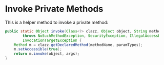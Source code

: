 # Invoke Private Methods

This is a helper method to invoke a private method:

```java
public static Object invoke(Class<?> clazz, Object object, String methodName, Class<?>[] paramTypes, Object[] args)
  		throws NoSuchMethodException, SecurityException, IllegalAccessException, IllegalArgumentException,
		InvocationTargetException {
	Method m = clazz.getDeclaredMethod(methodName, paramTypes);
	m.setAccessible(true);
	return m.invoke(object, args);
}
```
